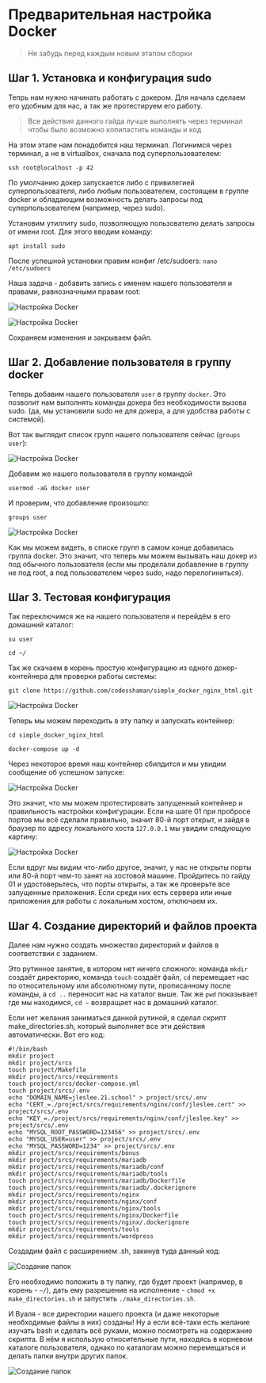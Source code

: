 # Предварительная настройка Docker

> Не забудь перед каждым новым этапом сборки

## Шаг 1. Установка и конфигурация sudo

Тепрь нам нужно начинать работать с докером. Для начала сделаем его удобным для нас, а так же протестируем его работу.

> Все действия данного гайда лучше выполнять через терминал чтобы было возможно копипастить команды и код

На этом этапе нам понадобится наш терминал. Логинимся через терминал, а не в virtualbox, сначала под суперпользователем:

```ssh root@localhost -p 42```

По умолчанию докер запускается либо с привилегией суперпользователя, либо любым пользователем, состоящем в группе docker и обладающим возможность делать запросы под суперпользователем (например, через sudo). 

Установим утиллиту sudo, позволяющую пользователю делать запросы от имени root. Для этого вводим команду:

```apt install sudo```

После успешной установки правим конфиг /etc/sudoers: ```nano /etc/sudoers```

Наша задача - добавить запись с именем нашего пользователя и правами, равнозначными правам root:

![Настройка Docker](media/setting_docker/step_5.png)

![Настройка Docker](media/setting_docker/step_6.png)

Сохраняем изменения и закрываем файл.

## Шаг 2. Добавление пользователя в группу docker

Теперь добавим нашего пользователя ```user``` в группу ```docker```. Это позволит нам выполнять команды докера без необходимости вызова sudo. (да, мы установили sudo не для докера, а для удобства работы с системой).

Вот так выглядит список групп нашего пользователя сейчас (```groups user```):

![Настройка Docker](media/setting_docker/step_0.png)

Добавим же нашего пользователя в группу командой 

```usermod -aG docker user```

И проверим, что добавление произошло:

```groups user```

![Настройка Docker](media/setting_docker/step_1.png)

Как мы можем видеть, в списке групп в самом конце добавилась группа docker. Это значит, что теперь мы можем вызывать наш докер из под обычного пользователя (если мы проделали добавление в группу не под root, а под пользователем через sudo, надо перелогиниться).

## Шаг 3. Тестовая конфигурация

Так переключимся же на нашего пользователя и перейдём в его домашний каталог:

```su user```

```cd ~/```

Так же скачаем в корень простую конфигурацию из одного докер-контейнера для проверки работы системы:

```git clone https://github.com/codesshaman/simple_docker_nginx_html.git```

![Настройка Docker](media/setting_docker/step_2.png)

Теперь мы можем переходить в эту папку и запускать контейнер:

```cd simple_docker_nginx_html```

```docker-compose up -d```

Через некоторое время наш контейнер сбилдится и мы увидим сообщение об успешном запуске:

![Настройка Docker](media/setting_docker/step_3.png)

Это значит, что мы можем протестировать запущенный контейнер и правильность настройки конфигурации. Если на шаге 01 при пробросе портов мы всё сделали правильно, значит 80-й порт открыт, и зайдя в браузер по адресу локального хоста ```127.0.0.1``` мы увидим следующую картину:

![Настройка Docker](media/setting_docker/step_4.png)

Если вдруг мы видим что-либо другое, значит, у нас не открыты порты или 80-й порт чем-то занят на хостовой машине. Пройдитесь по гайду 01 и удостоверьтесь, что порты открыты, а так же проверьте все запущенные приложения. Если среди них есть сервера или иные приложения для работы с локальным хостом, отключаем их.

## Шаг 4. Создание директорий и файлов проекта

Далее нам нужно создать множество директорий и файлов в соответствии с заданием.

Это рутинное занятие, в котором нет ничего сложного: команда ```mkdir``` создаёт директорию, команда ```touch``` создаёт файл, ```cd``` перемещает нас по относительному или абсолютному пути, прописанному после команды, а ```cd ..``` переносит нас на каталог выше. Так же ``pwd`` показывает где мы находимся, ``cd ~`` возвращает нас в домашний каталог.

Если нет желания заниматься данной рутиной, я сделал скрипт make_directories.sh, который выполняет все эти действия автоматически. Вот его код:

```
#!/bin/bash
mkdir project
mkdir project/srcs
touch project/Makefile
mkdir project/srcs/requirements
touch project/srcs/docker-compose.yml
touch project/srcs/.env
echo "DOMAIN_NAME=jleslee.21.school" > project/srcs/.env
echo "CERT_=./project/srcs/requirements/nginx/conf/jleslee.cert" >> project/srcs/.env
echo "KEY_=./project/srcs/requirements/nginx/conf/jleslee.key" >> project/srcs/.env
echo "MYSQL_ROOT_PASSWORD=123456" >> project/srcs/.env
echo "MYSQL_USER=user" >> project/srcs/.env
echo "MYSQL_PASSWORD=1234" >> project/srcs/.env
mkdir project/srcs/requirements/bonus
mkdir project/srcs/requirements/mariadb
mkdir project/srcs/requirements/mariadb/conf
mkdir project/srcs/requirements/mariadb/tools
touch project/srcs/requirements/mariadb/Dockerfile
touch project/srcs/requirements/mariadb/.dockerignore
mkdir project/srcs/requirements/nginx
mkdir project/srcs/requirements/nginx/conf
mkdir project/srcs/requirements/nginx/tools
touch project/srcs/requirements/nginx/Dockerfile
touch project/srcs/requirements/nginx/.dockerignore
mkdir project/srcs/requirements/tools
mkdir project/srcs/requirements/wordpress
```

Создадим файл с расширением .sh, закинув туда данный код:

![Создание папок](media/create_folders/make_script.png)

Его необходимо положить в ту папку, где будет проект (например, в корень - ``~/``), дать ему разрешение на исполнение - ``chmod +x make_directories.sh`` и запустить ``./make_directories.sh``.

И Вуаля - все директории нашего проекта (и даже некоторые необходимые файлы в них) созданы! Ну а если всё-таки есть желание изучать bash и сделать всё руками, можно посмотреть на содержание скрипта. В нём я использую относительные пути, находясь в корневом каталоге пользователя, однако по каталогам можно перемещаться и делать папки внутри других папок.

![Создание папок](media/create_folders/run_script.png)
